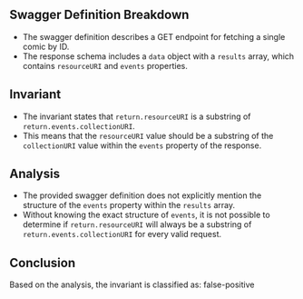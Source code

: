 ## Swagger Definition Breakdown
- The swagger definition describes a GET endpoint for fetching a single comic by ID.
- The response schema includes a `data` object with a `results` array, which contains `resourceURI` and `events` properties.

## Invariant
- The invariant states that `return.resourceURI` is a substring of `return.events.collectionURI`.
- This means that the `resourceURI` value should be a substring of the `collectionURI` value within the `events` property of the response.

## Analysis
- The provided swagger definition does not explicitly mention the structure of the `events` property within the `results` array.
- Without knowing the exact structure of `events`, it is not possible to determine if `return.resourceURI` will always be a substring of `return.events.collectionURI` for every valid request.

## Conclusion
Based on the analysis, the invariant is classified as: false-positive
